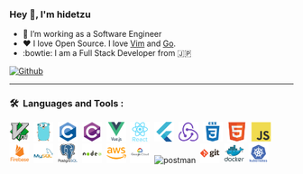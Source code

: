 ### Hey 👋, I'm hidetzu
- 🔭 I’m working as a Software Engineer
- ❤ I love Open Source. I love [Vim](https://www.vim.org/) and [Go](https://golang.org).
- :bowtie: I am a Full Stack Developer from 🇯🇵

[![Github](https://img.shields.io/github/followers/hidetzu?label=Follow&style=social)](https://github.com/hidetzu)


---

### 🛠 &nbsp;Languages and Tools :

<p>
<img src="https://github.com/devicons/devicon/blob/master/icons/vim/vim-original.svg" title="vim" alt="vim" width="35" height="35"/>&nbsp;
<img src="https://github.com/devicons/devicon/blob/master/icons/go/go-original.svg" title="go" alt="go" width="35" height="35"/>&nbsp;
<img src="https://github.com/devicons/devicon/blob/master/icons/c/c-original.svg" title="c" alt="c" width="35" height="35"/>&nbsp;
<img src="https://github.com/devicons/devicon/blob/master/icons/csharp/csharp-original.svg" title="csharpe" alt="csharepe" width="35" height="35"/>&nbsp;  
<img src="https://raw.githubusercontent.com/devicons/devicon/master/icons/vuejs/vuejs-original-wordmark.svg" title="vuejs" alt="vuejs" width="35" height="35"/>&nbsp;
<img src="https://github.com/devicons/devicon/blob/master/icons/react/react-original-wordmark.svg" title="react" alt="react" width="35" height="35"/>&nbsp;
<img src="https://github.com/devicons/devicon/blob/master/icons/flutter/flutter-original.svg" title="flutter" alt="flutter" width="35" height="35"/>&nbsp;
<img src="https://github.com/devicons/devicon/blob/master/icons/redux/redux-original.svg" title="redux" alt="redux " width="35" height="35"/>&nbsp;
<img src="https://github.com/devicons/devicon/blob/master/icons/css3/css3-plain-wordmark.svg"  title="css3" alt="css" width="35" height="35"/>&nbsp;
<img src="https://github.com/devicons/devicon/blob/master/icons/html5/html5-original.svg" title="html5" alt="html" width="35" height="35"/>&nbsp;
<img src="https://github.com/devicons/devicon/blob/master/icons/javascript/javascript-original.svg" title="javaScript" alt="javaScript" width="35" height="35"/>&nbsp;
<img src="https://github.com/devicons/devicon/blob/master/icons/firebase/firebase-plain-wordmark.svg" title="firebase" alt="firebase" width="35" height="35"/>&nbsp;  
<img src="https://github.com/devicons/devicon/blob/master/icons/mysql/mysql-original-wordmark.svg" title="mysqq"  alt="mysql" width="35" height="35"/>&nbsp;
<img src="https://github.com/devicons/devicon/blob/master/icons/postgresql/postgresql-original-wordmark.svg" title="postgres"  alt="postgres" width="35" height="35"/>&nbsp;
<img src="https://github.com/devicons/devicon/blob/master/icons/nodejs/nodejs-original-wordmark.svg" title="nodejs" alt="nodejs" width="35" height="35"/>&nbsp;
<img src="https://github.com/devicons/devicon/blob/master/icons/amazonwebservices/amazonwebservices-plain-wordmark.svg" title="aws" alt="aws" width="35" height="35"/>&nbsp;
<img src="https://github.com/devicons/devicon/blob/master/icons/googlecloud/googlecloud-original-wordmark.svg" title="gcp" alt="gcp" width="gcp" height="35"/>&nbsp;
<img src="https://www.vectorlogo.zone/logos/getpostman/getpostman-icon.svg" title="postman"  alt="postman" width="35" height="35"/>&nbsp;
<img src="https://github.com/devicons/devicon/blob/master/icons/git/git-original-wordmark.svg" title="git" **alt="git" width="35" height="35"/>&nbsp;
<img src="https://github.com/devicons/devicon/blob/master/icons/docker/docker-original-wordmark.svg" title="dockerk" **alt="dockerk" width="35" height="35"/>&nbsp;
<img src="https://github.com/devicons/devicon/blob/master/icons/kubernetes/kubernetes-plain-wordmark.svg" title="kubernetes" **alt="kubernetes" width="35" height="35"/>&nbsp;
  
</p>

